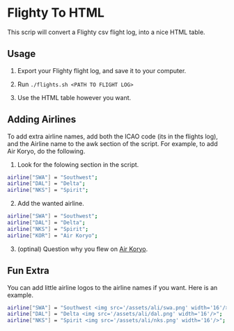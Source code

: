 # Flighty To HTML

This scrip will convert a Flighty csv flight log, into a nice HTML table.

## Usage

1. Export your Flighty flight log, and save it to your computer.

2. Run `./flights.sh <PATH TO FLIGHT LOG>`

3. Use the HTML table however you want.

## Adding Airlines

To add extra airline names, add both the ICAO code (its in the flights log), and the Airline name to the awk section of the script. For example, to add Air Koryo, do the following.

1. Look for the folowing section in the script.

```BASH
airline["SWA"] = "Southwest";
airline["DAL"] = "Delta";
airline["NKS"] = "Spirit";
```

2. Add the wanted airline.

```BASH
airline["SWA"] = "Southwest";
airline["DAL"] = "Delta";
airline["NKS"] = "Spirit";
airline["KOR"] = "Air Koryo";
```

3. (optinal) Question why you flew on [Air Koryo](https://en.wikipedia.org/wiki/Air_Koryo).

## Fun Extra

You can add little airline logos to the airline names if you want. Here is an example.

```BASH
airline["SWA"] = "Southwest <img src='/assets/ali/swa.png' width='16'/>";
airline["DAL"] = "Delta <img src='/assets/ali/dal.png' width='16'/>";
airline["NKS"] = "Spirit <img src='/assets/ali/nks.png' width='16'/>";
```
